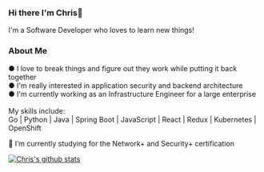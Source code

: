 ### Hi there I'm Chris👋
I'm a Software Developer who loves to learn new things!<br />

### About Me
● I love to break things and figure out they work while putting it back together<br />
● I'm really interested in application security and backend architecture <br />
● I'm currently working as an Infrastructure Engineer for a large enterprise
<br />
<br />
My skills include:<br />
Go | Python | Java | Spring Boot | JavaScript | React | Redux | Kubernetes | OpenShift

🌱 I’m currently studying for the Network+ and Security+ certification


[![Chris's github stats](https://github-readme-stats.vercel.app/api?username=Cking351&hide=stars&theme=dracula)](https://github.com/anuraghazra/github-readme-stats)


<!--
**Cking351/Cking351** is a ✨ _special_ ✨ repository because its `README.md` (this file) appears on your GitHub profile.

Here are some ideas to get you started:

- 🔭 I’m currently working on ...
- 🌱 I’m currently learning ...
- 👯 I’m looking to collaborate on ...
- 🤔 I’m looking for help with ...
- 💬 Ask me about ...
- 📫 How to reach me: ...
- 😄 Pronouns: ...
- ⚡ Fun fact: ...
-->
